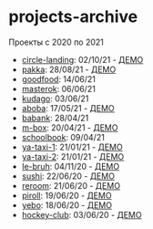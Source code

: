 # projects-archive
 Проекты с 2020 по 2021

- [circle-landing](https://github.com/pourtothefl0or/projects-archive/tree/main/circle-landing): 02/10/21 - [ДЕМО](https://pourtothefl0or.github.io/projects-archive/circle-landing/)
- [pakka](https://github.com/pourtothefl0or/projects-archive/tree/main/pakka): 28/08/21 - [ДЕМО](https://pourtothefl0or.github.io/projects-archive/pakka/)
- [goodfood](https://github.com/pourtothefl0or/projects-archive/tree/main/goodfood): 14/06/21
- [masterok](https://github.com/pourtothefl0or/projects-archive/tree/main/masterok): 06/06/21
- [kudago](https://github.com/pourtothefl0or/projects-archive/tree/main/kudago): 03/06/21
- [aboba](https://github.com/pourtothefl0or/projects-archive/tree/main/aboba): 17/05/21 - [ДЕМО](https://pourtothefl0or.github.io/projects-archive/aboba/)
- [babank](https://github.com/pourtothefl0or/projects-archive/tree/main/babank): 28/04/21
- [m-box](https://github.com/pourtothefl0or/projects-archive/tree/main/m-box): 20/04/21 - [ДЕМО](https://pourtothefl0or.github.io/projects-archive/m-box/)
- [schoolbook](https://github.com/pourtothefl0or/projects-archive/tree/main/schoolbook): 09/04/21
- [ya-taxi-1](https://github.com/pourtothefl0or/projects-archive/tree/main/ya-taxi-1): 21/01/21 - [ДЕМО](https://pourtothefl0or.github.io/projects-archive/ya-taxi-1/)
- [ya-taxi-2](https://github.com/pourtothefl0or/projects-archive/tree/main/ya-taxi-2): 21/01/21 - [ДЕМО](https://pourtothefl0or.github.io/projects-archive/ya-taxi-2/)
- [le-bruh](https://github.com/pourtothefl0or/projects-archive/tree/main/le-bruh): 04/11/20 - [ДЕМО](https://pourtothefl0or.github.io/projects-archive/le-bruh/)
- [sushi](https://github.com/pourtothefl0or/projects-archive/tree/main/sushi): 22/06/20 - [ДЕМО](https://pourtothefl0or.github.io/projects-archive/sushi/)
- [reroom](https://github.com/pourtothefl0or/projects-archive/tree/main/reroom): 21/06/20 - [ДЕМО](https://pourtothefl0or.github.io/projects-archive/reroom/)
- [piroll](https://github.com/pourtothefl0or/projects-archive/tree/main/piroll): 19/06/20 - [ДЕМО](https://pourtothefl0or.github.io/projects-archive/piroll/)
- [yebo](https://github.com/pourtothefl0or/projects-archive/tree/main/yebo): 18/06/20 - [ДЕМО](https://pourtothefl0or.github.io/projects-archive/yebo/)
- [hockey-club](https://github.com/pourtothefl0or/projects-archive/tree/main/hockey-club): 03/06/20 - [ДЕМО](https://pourtothefl0or.github.io/projects-archive/hockey-club/)